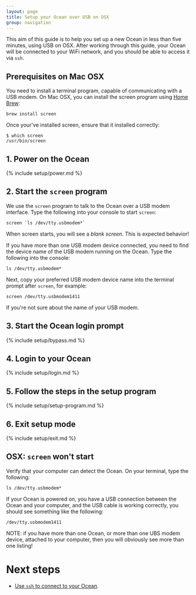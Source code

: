 ```yaml
---
layout: page
title: Setup your Ocean over USB on OSX
group: navigation
---
```

This aim of this guide is to help you set up a new Ocean in less than five minutes, using USB on OSX.  After working through this guide, your Ocean will be connected to your WiFi network, and you should be able to access it via `ssh`.

## Prerequisites on Mac OSX

You need to install a terminal program, capable of communicating with a USB modem.  On Mac OSX, you can install the screen program using [Home Brew](https://brew.sh/):

    brew install screen

Once your've installed screen, ensure that it installed correctly:

    $ which screen
    /usr/bin/screen


## 1. Power on the Ocean

{% include setup/power.md %}

## 2. Start the `screen` program

We use the `screen` program to talk to the Ocean over a USB modem interface.  Type the following into your console to start `screen`:

    screen `ls /dev/tty.usbmodem*`

When screen starts, you will see a *blank screen*.  This is expected behavior!

If you have more than one USB modem device connected, you need to find the device name of the USB modem running on the Ocean.  Type the following into the console:

    ls /dev/tty.usbmodem*

Next, copy your preferred USB modem device name into the terminal prompt after `screen`, for example:

    screen /dev/tty.usbmodem1411

If you're not sure about the name of your USB modem.


## 3. Start the Ocean login prompt

{% include setup/bypass.md %}

## 4. Login to your Ocean

{% include setup/login.md %}

## 5. Follow the steps in the setup program

{% include setup/setup-program.md %}

## 6. Exit setup mode

{% include setup/exit.md %}


## OSX: `screen` won't start

Verify that your computer can detect the Ocean.  On your terminal, type the following:

    ls /dev/tty.usbmodem*

If your Ocean is powered on, you have a USB connection between the Ocean and your computer, and the USB cable is working correctly, you should see something like the following:

    /dev/tty.usbmodem1411

NOTE: if you have more than one Ocean, or more than one UBS modem device, attached to your computer, then you will obviously see more than one listing!


# Next steps

- [Use `ssh` to connect to your Ocean](/connect-with-ssh).
